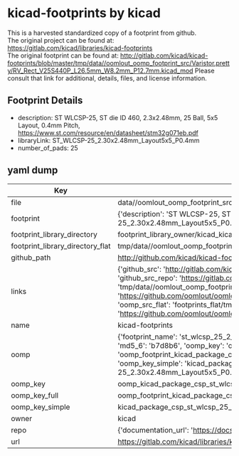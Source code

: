 # kicad-footprints by kicad  
This is a harvested standardized copy of a footprint from github.  
The original project can be found at:  
https://gitlab.com/kicad/libraries/kicad-footprints  
The original footprint can be found at:
http://gitlab.com/kicad/kicad-footprints/blob/master/tmp/data//oomlout_oomp_footprint_src/Varistor.pretty/RV_Rect_V25S440P_L26.5mm_W8.2mm_P12.7mm.kicad_mod
Please consult that link for additional, details, files, and license information.  
## Footprint Details
* description: ST WLCSP-25, ST die ID 460, 2.3x2.48mm, 25 Ball, 5x5 Layout, 0.4mm Pitch, https://www.st.com/resource/en/datasheet/stm32g071eb.pdf  
* libraryLink: ST_WLCSP-25_2.30x2.48mm_Layout5x5_P0.4mm  
* number_of_pads: 25  
## yaml dump  
| Key | Value |  
| --- | --- |  
| file | data//oomlout_oomp_footprint_src/kicad-footprints/Package_CSP.pretty/ST_WLCSP-25_2.30x2.48mm_Layout5x5_P0.4mm.kicad_mod |  
| footprint | {'description': 'ST WLCSP-25, ST die ID 460, 2.3x2.48mm, 25 Ball, 5x5 Layout, 0.4mm Pitch, https://www.st.com/resource/en/datasheet/stm32g071eb.pdf', 'libraryLink': 'ST_WLCSP-25_2.30x2.48mm_Layout5x5_P0.4mm', 'number_of_pads': 25} |  
| footprint_library_directory | footprint_library_owner/kicad_kicad-footprints/ |  
| footprint_library_directory_flat | tmp/data//oomlout_oomp_footprint_src/footprints_flat/kicad_package_csp_st_wlcsp_25_2_30x2_48mm_layout5x5_p0_4mm/working |  
| github_path | http://github.com/kicad/kicad-footprints/blob/master/tmp/data//oomlout_oomp_footprint_src/Package_CSP.pretty/ST_WLCSP-25_2.30x2.48mm_Layout5x5_P0.4mm.kicad_mod |  
| links | {'github_src': 'http://gitlab.com/kicad/kicad-footprints/blob/master/tmp/data//oomlout_oomp_footprint_src/Varistor.pretty/RV_Rect_V25S440P_L26.5mm_W8.2mm_P12.7mm.kicad_mod', 'github_src_repo': 'https://gitlab.com/kicad/libraries/kicad-footprints', 'oomp_bot': 'tmp/data//oomlout_oomp_footprint_src/footprints/kicad_package_csp_st_wlcsp_25_2_30x2_48mm_layout5x5_p0_4mm/working', 'oomp_bot_github': 'https://github.com/oomlout/oomlout_oomp_footprint_bot/tree/main/tmp/data//oomlout_oomp_footprint_src/footprints/kicad_package_csp_st_wlcsp_25_2_30x2_48mm_layout5x5_p0_4mm/working', 'oomp_src_flat': 'footprints_flat/tmp/data//oomlout_oomp_footprint_src/footprints_flat/kicad_package_csp_st_wlcsp_25_2_30x2_48mm_layout5x5_p0_4mm/working', 'oomp_src_flat_github': 'https://github.com/oomlout/oomlout_oomp_footprint_src/tree/main/tmp/data//oomlout_oomp_footprint_src/footprints_flat/kicad_package_csp_st_wlcsp_25_2_30x2_48mm_layout5x5_p0_4mm/working'} |  
| name | kicad-footprints |  
| oomp | {'footprint_name': 'st_wlcsp_25_2_30x2_48mm_layout5x5_p0_4mm', 'library_name': 'package_csp', 'md5': 'b7d8b630e82e12ef989876a8b774958d', 'md5_10': 'b7d8b630e8', 'md5_5': 'b7d8b', 'md5_6': 'b7d8b6', 'oomp_key': 'oomp_kicad_package_csp_st_wlcsp_25_2_30x2_48mm_layout5x5_p0_4mm', 'oomp_key_extra': 'oomp_footprint_kicad_package_csp_st_wlcsp_25_2_30x2_48mm_layout5x5_p0_4mm', 'oomp_key_full': 'oomp_footprint_kicad_package_csp_st_wlcsp_25_2_30x2_48mm_layout5x5_p0_4mm_b7d8b6', 'oomp_key_simple': 'kicad_package_csp_st_wlcsp_25_2_30x2_48mm_layout5x5_p0_4mm', 'original_filename': 'data//oomlout_oomp_footprint_src/kicad-footprints/Package_CSP.pretty/ST_WLCSP-25_2.30x2.48mm_Layout5x5_P0.4mm.kicad_mod', 'owner_name': 'kicad'} |  
| oomp_key | oomp_kicad_package_csp_st_wlcsp_25_2_30x2_48mm_layout5x5_p0_4mm |  
| oomp_key_full | oomp_footprint_kicad_package_csp_st_wlcsp_25_2_30x2_48mm_layout5x5_p0_4mm |  
| oomp_key_simple | kicad_package_csp_st_wlcsp_25_2_30x2_48mm_layout5x5_p0_4mm |  
| owner | kicad |  
| repo | {'documentation_url': 'https://docs.github.com/rest/repos/repos#get-a-repository', 'message': 'Not Found'} |  
| url | https://gitlab.com/kicad/libraries/kicad-footprints |  

